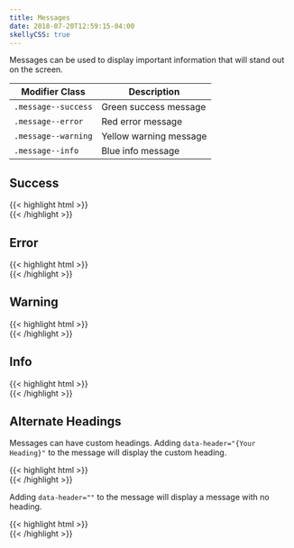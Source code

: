 ```yaml
---
title: Messages
date: 2018-07-20T12:59:15-04:00
skellyCSS: true
---
```


Messages can be used to display important information that will stand out on the screen.

<table class="table mb-4">
  <thead>
    <tr>
      <th>Modifier Class</th>
      <th>Description</th>
    </tr>
  </thead>
  <tbody>
    <tr>
      <td data-label="Modifier Class"><code>.message--success</code></td>
      <td data-label="Description">Green success message</td>
    </tr>
    <tr>
      <td data-label="Modifier Class"><code>.message--error</code></td>
      <td data-label="Description">Red error message</td>
    </tr>
    <tr>
      <td data-label="Modifier Class"><code>.message--warning</code></td>
      <td data-label="Description">Yellow warning message</td>
    </tr>
    <tr>
      <td data-label="Modifier Class"><code>.message--info</code></td>
      <td data-label="Description">Blue info message</td>
    </tr>
  </tbody>
</table>


## Success

<div class="message message--success">
  <p class="skeleton" data-lines="2"></p>
</div>
<div class="mt-3 mb-4">
{{< highlight html >}}
<div class="message message--success">
  <!-- Success message goes here! -->
</div>
{{< /highlight >}}
</div>


## Error

<div class="message message--error">
  <p class="skeleton" data-lines="2"></p>
</div>
<div class="mt-3 mb-4">
{{< highlight html >}}
<div class="message message--error">
  <!-- Error message goes here! -->
</div>
{{< /highlight >}}
</div>


## Warning

<div class="message message--warning">
  <p class="skeleton" data-lines="2"></p>
</div>
<div class="mt-3 mb-4">
{{< highlight html >}}
<div class="message message--warning">
  <!-- Warning message goes here! -->
</div>
{{< /highlight >}}
</div>


## Info

<div class="message message--info">
  <p class="skeleton" data-lines="2"></p>
</div>
<div class="mt-3 mb-4">
{{< highlight html >}}
<div class="message message--info">
  <!-- Info message goes here! -->
</div>
{{< /highlight >}}
</div>


## Alternate Headings

Messages can have custom headings. Adding `data-header="{Your Heading}"` to the message will display the custom heading. 

<div class="message message--success" data-header="Alternate heading based on data-header">
  <p class="skeleton" data-lines="2"></p>
</div>
<div class="mt-3 mb-4">
{{< highlight html >}}
<div class="message message--success" data-header="Alternate heading based on data-header">
  <!-- Message content goes here! -->
</div>
{{< /highlight >}}
</div>

Adding `data-header=""` to the message will display a message with no heading.

<div class="message message--success" data-header="">
  <p class="skeleton" data-lines="2"></p>
</div>
<div class="mt-3 mb-4">
{{< highlight html >}}
<div class="message message--success" data-header="">
  <!-- Message content goes here! -->
</div>
{{< /highlight >}}
</div>